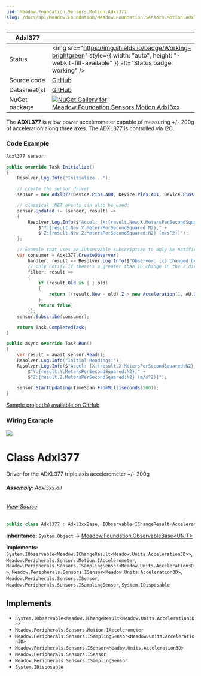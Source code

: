 ```yaml
---
uid: Meadow.Foundation.Sensors.Motion.Adxl377
slug: /docs/api/Meadow.Foundation/Meadow.Foundation.Sensors.Motion.Adxl377
---
```


| Adxl377 | |
|--------|--------|
| Status | <img src="https://img.shields.io/badge/Working-brightgreen" style={{ width: "auto", height: "-webkit-fill-available" }} alt="Status badge: working" /> |
| Source code | [GitHub](https://github.com/WildernessLabs/Meadow.Foundation/tree/main/Source/Meadow.Foundation.Peripherals/Sensors.Motion.Adxl3xx) |
| Datasheet(s) | [GitHub](https://github.com/WildernessLabs/Meadow.Foundation/tree/main/Source/Meadow.Foundation.Peripherals/Sensors.Motion.Adxl3xx/Datasheet) |
| NuGet package | <a href="https://www.nuget.org/packages/Meadow.Foundation.Sensors.Motion.Adxl3xx/" target="_blank"><img src="https://img.shields.io/nuget/v/Meadow.Foundation.Sensors.Motion.Adxl3xx.svg?label=Meadow.Foundation.Sensors.Motion.Adxl3xx" alt="NuGet Gallery for Meadow.Foundation.Sensors.Motion.Adxl3xx" /></a> |

The **ADXL377** is a low power accelerometer capable of measuring +/- 200g of acceleration along three axes. The ADXL377 is controlled via I2C.

### Code Example

```csharp
Adxl377 sensor;

public override Task Initialize()
{
    Resolver.Log.Info("Initialize...");

    // create the sensor driver
    sensor = new Adxl377(Device.Pins.A00, Device.Pins.A01, Device.Pins.A02, null);

    // classical .NET events can also be used:
    sensor.Updated += (sender, result) =>
    {
        Resolver.Log.Info($"Accel: [X:{result.New.X.MetersPerSecondSquared:N2}," +
            $"Y:{result.New.Y.MetersPerSecondSquared:N2}," +
            $"Z:{result.New.Z.MetersPerSecondSquared:N2} (m/s^2)]");
    };

    // Example that uses an IObservable subscription to only be notified when the filter is satisfied
    var consumer = Adxl377.CreateObserver(
        handler: result => Resolver.Log.Info($"Observer: [x] changed by threshold; new [x]: X:{result.New.X:N2}, old: X:{result.Old?.X:N2}"),
        // only notify if there's a greater than 1G change in the Z direction
        filter: result =>
        {
            if (result.Old is { } old)
            {
                return ((result.New - old).Z > new Acceleration(1, AU.Gravity));
            }
            return false;
        });
    sensor.Subscribe(consumer);

    return Task.CompletedTask;
}

public async override Task Run()
{
    var result = await sensor.Read();
    Resolver.Log.Info("Initial Readings:");
    Resolver.Log.Info($"Accel: [X:{result.X.MetersPerSecondSquared:N2}," +
        $"Y:{result.Y.MetersPerSecondSquared:N2}," +
        $"Z:{result.Z.MetersPerSecondSquared:N2} (m/s^2)]");

    sensor.StartUpdating(TimeSpan.FromMilliseconds(500));
}

```

[Sample project(s) available on GitHub](https://github.com/WildernessLabs/Meadow.Foundation/tree/main/Source/Meadow.Foundation.Peripherals/Sensors.Motion.Adxl3xx/Samples/Adxl377_Sample)

### Wiring Example

<img src="/API_Assets/Meadow.Foundation.Sensors.Motion.Adxl377/Adxl377_Fritzing.svg" />





# Class Adxl377
Driver for the ADXL377 triple axis accelerometer
+/- 200g

###### **Assembly**: Adxl3xx.dll
###### [View Source](https://github.com/WildernessLabs/Meadow.Foundation/blob/main/Source/Meadow.Foundation.Peripherals/Sensors.Motion.Adxl3xx/Driver/Drivers/Adxl377.cs#L10)
```csharp title="Declaration"
public class Adxl377 : Adxl3xxBase, IObservable<IChangeResult<Acceleration3D>>, IAccelerometer, ISamplingSensor<Acceleration3D>, ISensor<Acceleration3D>, ISensor, ISamplingSensor, IDisposable
```
**Inheritance:** `System.Object` -> [Meadow.Foundation.ObservableBase&lt;UNIT&gt;](../Adxl3xxBase)

**Implements:**  
`System.IObservable<Meadow.IChangeResult<Meadow.Units.Acceleration3D>>`, `Meadow.Peripherals.Sensors.Motion.IAccelerometer`, `Meadow.Peripherals.Sensors.ISamplingSensor<Meadow.Units.Acceleration3D>`, `Meadow.Peripherals.Sensors.ISensor<Meadow.Units.Acceleration3D>`, `Meadow.Peripherals.Sensors.ISensor`, `Meadow.Peripherals.Sensors.ISamplingSensor`, `System.IDisposable`


## Implements

* `System.IObservable<Meadow.IChangeResult<Meadow.Units.Acceleration3D>>`
* `Meadow.Peripherals.Sensors.Motion.IAccelerometer`
* `Meadow.Peripherals.Sensors.ISamplingSensor<Meadow.Units.Acceleration3D>`
* `Meadow.Peripherals.Sensors.ISensor<Meadow.Units.Acceleration3D>`
* `Meadow.Peripherals.Sensors.ISensor`
* `Meadow.Peripherals.Sensors.ISamplingSensor`
* `System.IDisposable`
